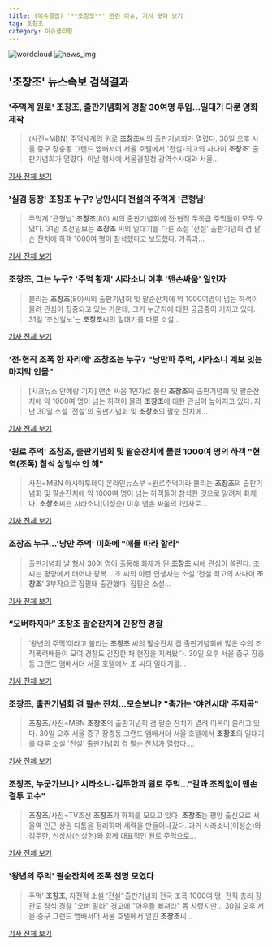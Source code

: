 ```yaml
---
title: (이슈클립) '**조창조**' 관련 이슈, 기사 모아 보기
tag: 조창조
category: 이슈클리핑
---
```

![wordcloud](https://s3.ap-northeast-2.amazonaws.com/lyrics101-wordcloud/2018-08-31-1535691658.png)
![news_img](https://user-images.githubusercontent.com/42597476/44507050-1206f400-a6e4-11e8-8d98-7ffbfebb353f.png)
## **'**조창조**'** 뉴스속보 검색결과
### '주먹계 원로' **조창조**, 출판기념회에 경찰 30여명 투입…일대기 다룬 영화 제작

>(사진=MBN) 주먹세계의 원로 **조창조**씨의 출판기념회가 열렸다. 30일 오후 서울 중구 장충동 그랜드 앰배서더 서울 호텔에서 '전설-최고의 사나이 **조창조**' 출판기념회가 열렸다. 이날 행사에 서울경찰청 광역수사대와 서울...

<a href="http://www.slist.kr/news/articleView.html?idxno=44162" target="_blank">기사 전체 보기</a>

### '실검 등장' **조창조** 누구? 낭만시대 전설의 주먹계 '큰형님'

>주먹계 '큰형님' **조창조**(80) 씨의 출판기념회에 전·현직 두목급 주먹들이 모두 모였다. 31일 조선일보는 **조창조** 씨의 일대기를 다룬 소설 '전설' 출판기념회 겸 팔순 잔치에 하객 1000여 명이 참석했다고 보도했다. 가족과...

<a href="http://news20.busan.com/controller/newsController.jsp?newsId=20180831000088" target="_blank">기사 전체 보기</a>

### **조창조**, 그는 누구? '주먹 황제' 시라소니 이후 '맨손싸움' 일인자

>불리는 **조창조**(80)씨의 출판기념회 및 팔순잔치에 약 1000여명이 넘는 하객이 몰려 관심이 집중되고 있는 가운데, 그가 누군지에 대한 궁금증이 커지고 있다. 31일 ‘조선일보’는 **조창조**씨의 일대기를 다룬 소설...

<a href="http://www.sedaily.com/NewsView/1S3KP4PSKA" target="_blank">기사 전체 보기</a>

### '전·현직 조폭 한 자리에' **조창조**는 누구? "낭만파 주먹, 시라소니 계보 잇는 마지막 인물"

>[시크뉴스 안예랑 기자] 맨손 싸움 1인자로 불린 **조창조**의 출판기념회 및 팔순잔치에 약 1000여 명이 넘는 하객이 몰려 **조창조**에 대한 관심이 높아지고 있다. 지난 30일 소설 '전설'의 출판기념회 및 **조창조**의 팔순 잔치에...

<a href="http://chicnews.mk.co.kr/article.php?aid=1535684577209347018" target="_blank">기사 전체 보기</a>

### '원로 주먹' **조창조**, 출판기념회 및 팔순잔치에 몰린 1000여 명의 하객 "현역(조폭) 참석 상당수 안 해"

>사진=MBN 아시아투데이 온라인뉴스부 =원로주먹이라 불리는 **조창조**의 출판기념회 및 팔순잔치에 약 1000여 명이 넘는 하객들이 참석한 것으로 알려져 화제다. **조창조**씨는 시라소니(이성순) 이후 맨손 싸움의 1인자로...

<a href="http://www.asiatoday.co.kr/view.php?key=20180831001148487" target="_blank">기사 전체 보기</a>

### **조창조** 누구...'낭만 주먹' 미화에 "애들 따라 할라"

>출판기념회 날 형사 30여 명이 출동해 화제가 된 **조창조** 씨에 관심이 쏠린다. 조 씨는 평양에서 태어나 광복... 조 씨의 이런 인생사는 소설 ‘전설 최고의 사나이 **조창조**’ 3부작으로 집필돼 출간했다. 집필은 소설...

<a href="http://www.kookje.co.kr/news2011/asp/newsbody.asp?code=0300&key=20180831.99099014704" target="_blank">기사 전체 보기</a>

### “오버하지마” **조창조** 팔순잔치에 긴장한 경찰

>‘왕년의 주먹’이라고 불리는 **조창조** 씨의 팔순잔치 겸 출판기념회에 많은 수의 조직폭력배들이 모여 경찰도 긴장한 채 현장을 지켜봤다. 30일 오후 서울 중구 장충동 그랜드 앰배서더 서울 호텔에서 조 씨의 일대기를...

<a href="http://www.vop.co.kr/A00001327052.html" target="_blank">기사 전체 보기</a>

### **조창조**, 출판기념회 겸 팔순 잔치…모습보니? "축가는 '야인시대' 주제곡"

>**조창조**/사진=MBN **조창조**의 출판기념회 겸 팔순 잔치가 열려 이목이 쏠리고 있다. 30일 오후 서울 중구 장충동 그랜드 앰배서더 서울 호텔에서 **조창조**의 일대기를 다룬 소설 '전설' 출판기념회 겸 팔순 잔치가 열렸다....

<a href="http://www.starseoultv.com/news/articleView.html?idxno=505860" target="_blank">기사 전체 보기</a>

### **조창조**, 누군가보니? 시라소니-김두한과 원로 주먹…"칼과 조직없이 맨손 결투 고수"

>**조창조**/사진=TV조선 **조창조**가 화제를 모으고 있다. **조창조**는 평양 출신으로 서울역 인근 상권 다툼을 정리하며 세력을 만들어나갔다.   과거 시라소니(이성순)와 김두한, 신상사(신상현)와 함께 대표적인 원로 주먹으로...

<a href="http://www.starseoultv.com/news/articleView.html?idxno=505841" target="_blank">기사 전체 보기</a>

### '왕년의 주먹' 팔순잔치에 조폭 천명 모였다

>주먹’ **조창조**, 자전적 소설 ‘전설’ 출판기념회 전국 조폭 1000여 명, 전직 총리 장관도 참석 경찰 "오버 말라" 경고에 "아우들 빠져라" 몸 사렸지만... 30일 오후 서울 중구 그랜드 앰배서더 서울 호텔에서 열린 **조창조**씨...

<a href="http://news.chosun.com/site/data/html_dir/2018/08/31/2018083101042.html?utm_source=naver&utm_medium=original&utm_campaign=news" target="_blank">기사 전체 보기</a>


